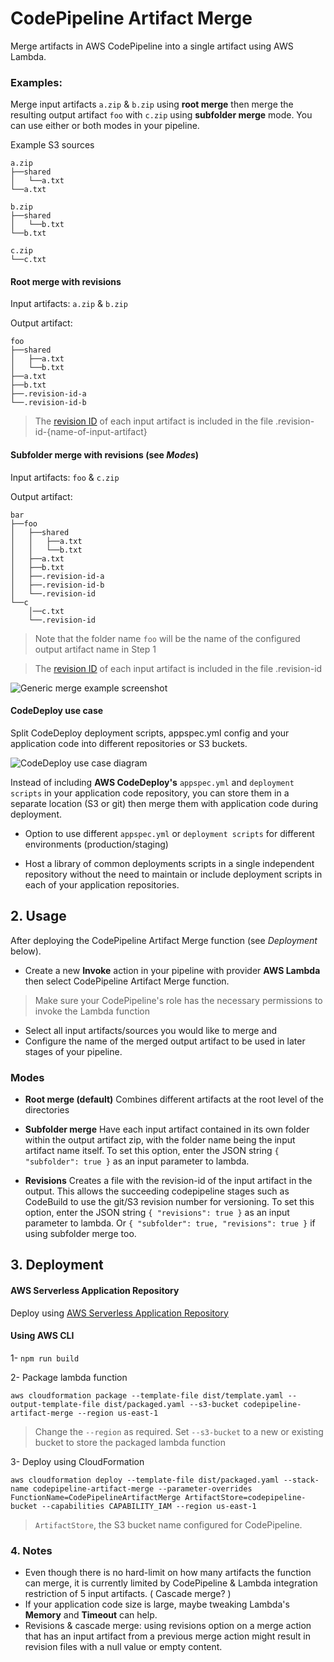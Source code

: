 # CodePipeline Artifact Merge

Merge artifacts in AWS CodePipeline into a single artifact using AWS Lambda.

###  Examples:

Merge input artifacts `a.zip` & `b.zip` using **root merge** then merge the resulting output artifact `foo` with `c.zip` using **subfolder merge** mode. You can use either or both modes in your pipeline.

Example S3 sources
```
a.zip
├──shared
│   └──a.txt
└──a.txt

b.zip
├──shared
│   └──b.txt
└──b.txt

c.zip
└──c.txt
```

#### Root merge with revisions

Input artifacts: `a.zip` & `b.zip`

Output artifact:

```
foo
├──shared
│   ├──a.txt
│   └──b.txt
├──a.txt
├──b.txt
├──.revision-id-a
└──.revision-id-b
```
> The [revision ID]((https://docs.aws.amazon.com/codepipeline/latest/APIReference/API_Artifact.html#CodePipeline-Type-Artifact-revision)) 
of each input artifact is included in the file .revision-id-{name-of-input-artifact}

#### Subfolder merge with revisions (see *Modes*)

Input artifacts: `foo` & `c.zip`

Output artifact:
```
bar
├──foo
│   ├──shared
│   │   ├──a.txt
│   │   └──b.txt
│   ├──a.txt
│   ├──b.txt
│   ├──.revision-id-a
│   ├──.revision-id-b
│   └──.revision-id
└──c
    │──c.txt
    └──.revision-id
```
> Note that the folder name `foo` will be the name of the configured output artifact name in Step 1

> The [revision ID]((https://docs.aws.amazon.com/codepipeline/latest/APIReference/API_Artifact.html#CodePipeline-Type-Artifact-revision)) 
of each input artifact is included in the file .revision-id

![Generic merge example screenshot](/images/merge-example-1.png)

#### CodeDeploy use case

Split CodeDeploy deployment scripts, appspec.yml config and your application code into different repositories or S3 buckets. 

![CodeDeploy use case diagram](/images/codedeploy-example-1.png)

Instead of including __AWS CodeDeploy's__ `appspec.yml` and `deployment scripts` in your application code repository, you can store them in a separate location (S3 or git) then merge them with application code during deployment.

* Option to use different `appspec.yml` or `deployment scripts` for different environments (production/staging)

* Host a library of common deployments scripts in a single independent repository without the need to maintain or include deployment scripts in each of your application repositories.

## 2. Usage

After deploying the CodePipeline Artifact Merge function (see *Deployment* below).

* Create a new __Invoke__ action in your pipeline with provider __AWS Lambda__ then select CodePipeline Artifact Merge function.
> Make sure your CodePipeline's role has the necessary permissions to invoke the Lambda function
* Select all input artifacts/sources you would like to merge and 
* Configure the name of the merged output artifact to be used in later stages of your pipeline.

### Modes
* **Root merge (default)**
Combines different artifacts at the root level of the directories

* **Subfolder merge**
Have each input artifact contained in its own folder within the output artifact zip, with the folder name being the input artifact name itself. To set this option, enter the JSON string `{ "subfolder": true }` as an input parameter to lambda.

* **Revisions**
Creates a file with the revision-id of the input artifact in the output. This allows the succeeding codepipeline stages such as CodeBuild to use the git/S3 revision number for versioning. To set this option, enter the JSON string `{ "revisions": true }` as an input parameter to lambda. Or `{ "subfolder": true, "revisions": true }` if using subfolder merge too.

## 3. Deployment

#### AWS Serverless Application Repository

Deploy using [AWS Serverless Application Repository](https://serverlessrepo.aws.amazon.com/#/applications/arn:aws:serverlessrepo:us-east-1:775015977546:applications~codepipeline-artifact-merge)

#### Using AWS CLI

1- `npm run build`

2- Package lambda function

`aws cloudformation package --template-file dist/template.yaml --output-template-file dist/packaged.yaml --s3-bucket codepipeline-artifact-merge --region us-east-1`

> Change the `--region` as required.
> Set `--s3-bucket` to a new or existing bucket to store the packaged lambda function

3- Deploy using CloudFormation

`aws cloudformation deploy --template-file dist/packaged.yaml --stack-name codepipeline-artifact-merge --parameter-overrides FunctionName=CodePipelineArtifactMerge ArtifactStore=codepipeline-bucket --capabilities CAPABILITY_IAM --region us-east-1`

> `ArtifactStore`, the S3 bucket name configured for CodePipeline.

### 4. Notes
 * Even though there is no hard-limit on how many artifacts the function can merge, it is currently limited by CodePipeline & Lambda integration restriction of 5 input artifacts. ( Cascade merge? )
 * If your application code size is large, maybe tweaking Lambda's __Memory__ and __Timeout__ can help.
 * Revisions & cascade merge: using revisions option on a merge action that has an input artifact from a previous merge action might result in revision files with a null value or empty content.